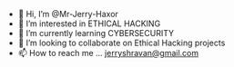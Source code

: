 - 👋 Hi, I’m @Mr-Jerry-Haxor
- 👀 I’m interested in ETHICAL HACKING
- 🌱 I’m currently learning CYBERSECURITY
- 💞️ I’m looking to collaborate on Ethical Hacking projects
- 📫 How to reach me ...  jerryshravan@gmail.com

<!---
Mr-Jerry-Haxor/Mr-Jerry-Haxor is a ✨ special ✨ repository because its `README.md` (this file) appears on your GitHub profile.
You can click the Preview link to take a look at your changes.
--->
